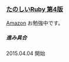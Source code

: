 ### [たのしいRuby 第4版](http://www.amazon.co.jp/%E3%81%9F%E3%81%AE%E3%81%97%E3%81%84Ruby-%E7%AC%AC4%E7%89%88-%E9%AB%98%E6%A9%8B-%E5%BE%81%E7%BE%A9/dp/4797372273)
[Amazon](http://www.amazon.co.jp/%E3%81%9F%E3%81%AE%E3%81%97%E3%81%84Ruby-%E7%AC%AC4%E7%89%88-%E9%AB%98%E6%A9%8B-%E5%BE%81%E7%BE%A9/dp/4797372273)
お勉強中です。  

##### 進み具合

2015.04.04 開始

